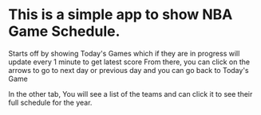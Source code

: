 # This is a simple app to show NBA Game Schedule.

Starts off by showing Today's Games which if they are in progress will update every 1 minute to get latest score
From there, you can click on the arrows to go to next day or previous day and you can go back to Today's Game

In the other tab, You will see a list of the teams and can click it to see their full schedule for the year.
